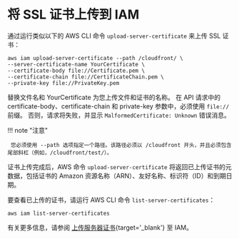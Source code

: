 # 将 SSL 证书上传到 IAM

通过运行类似以下的 AWS CLI 命令 `upload-server-certificate` 来上传 SSL 证书：

```
aws iam upload-server-certificate --path /cloudfront/ \
--server-certificate-name YourCertificate \
--certificate-body file://Certificate.pem \
--certificate-chain file://CertificateChain.pem \
--private-key file://PrivateKey.pem
```

替换文件名和 YourCertificate 为您上传文件和证书的名称。
在 API 请求中的 certificate-body、certificate-chain 和 private-key 参数中，必须使用 `file://` 前缀。
否则，请求将失败，并显示 `MalformedCertificate: Unknown` 错误消息。

!!! note "注意"

     您必须使用 --path 选项指定一个路径。该路径必须以 /cloudfront 开头，并且必须包含尾部斜杠（例如，/cloudfront/test/）。

证书上传完成后，AWS 命令 `upload-server-certificate` 将返回已上传证书的元数据，包括证书的 Amazon 资源名称（ARN）、友好名称、标识符（ID）和到期日期。

要查看已上传的证书，请运行 AWS CLI 命令 `list-server-certificates`：

```
aws iam list-server-certificates
```

有关更多信息，请参阅 [上传服务器证书](https://docs.aws.amazon.com/IAM/latest/UserGuide/id_credentials_server-certs.html#upload-server-certificate){target='_blank'} 至 IAM。